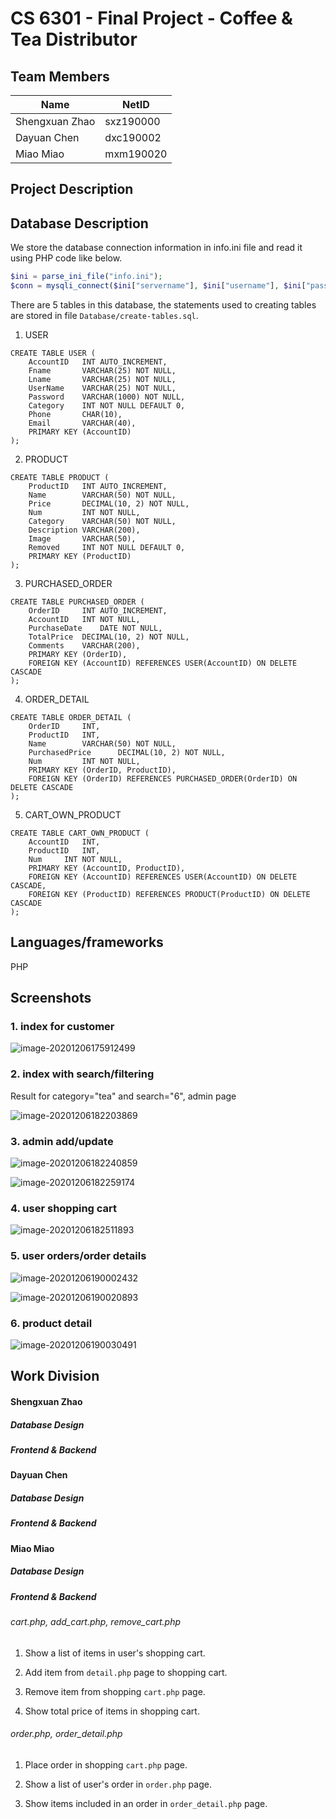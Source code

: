 # CS 6301 - Final Project - Coffee & Tea Distributor

## Team Members

| Name           | NetID      |
| -------------- | ---------- |
| Shengxuan Zhao | sxz190000 |
| Dayuan Chen    | dxc190002  |
| Miao Miao      | mxm190020  |

## Project Description



## Database Description

We store the database connection information in info.ini file and read it using PHP code like below.

```php
$ini = parse_ini_file("info.ini");
$conn = mysqli_connect($ini["servername"], $ini["username"], $ini["password"], $ini["dbname"]);
```

There are 5 tables in this database, the statements used to creating tables are stored in file `Database/create-tables.sql`.

1. USER

``` mysql
CREATE TABLE USER (
	AccountID	INT AUTO_INCREMENT,
	Fname		VARCHAR(25) NOT NULL,
	Lname		VARCHAR(25) NOT NULL,
	UserName	VARCHAR(25) NOT NULL,
	Password	VARCHAR(1000) NOT NULL,
	Category	INT NOT NULL DEFAULT 0,
	Phone		CHAR(10),
	Email		VARCHAR(40),
	PRIMARY KEY	(AccountID)
);
```

2. PRODUCT

``` mysql
CREATE TABLE PRODUCT (
	ProductID	INT AUTO_INCREMENT,
	Name		VARCHAR(50) NOT NULL,
	Price		DECIMAL(10, 2) NOT NULL,
	Num	        INT NOT NULL,
	Category	VARCHAR(50) NOT NULL,
	Description	VARCHAR(200),
	Image		VARCHAR(50),
	Removed		INT NOT NULL DEFAULT 0,	
	PRIMARY KEY (ProductID)
);
```

3. PURCHASED_ORDER

``` mysql
CREATE TABLE PURCHASED_ORDER (
	OrderID		INT AUTO_INCREMENT,
	AccountID	INT NOT NULL,
	PurchaseDate	DATE NOT NULL,
	TotalPrice	DECIMAL(10, 2) NOT NULL,
	Comments	VARCHAR(200),
	PRIMARY KEY (OrderID),
	FOREIGN KEY (AccountID) REFERENCES USER(AccountID) ON DELETE CASCADE
);
```

4. ORDER_DETAIL

``` mysql
CREATE TABLE ORDER_DETAIL (
	OrderID		INT,
	ProductID	INT,
	Name		VARCHAR(50) NOT NULL,
	PurchasedPrice		DECIMAL(10, 2) NOT NULL,
	Num 	    INT NOT NULL,
	PRIMARY KEY (OrderID, ProductID),
	FOREIGN KEY (OrderID) REFERENCES PURCHASED_ORDER(OrderID) ON DELETE CASCADE
);
```

5. CART_OWN_PRODUCT

``` mysql
CREATE TABLE CART_OWN_PRODUCT (
	AccountID	INT,
	ProductID	INT,
	Num		INT NOT NULL,
	PRIMARY KEY (AccountID, ProductID),
	FOREIGN KEY (AccountID) REFERENCES USER(AccountID) ON DELETE CASCADE,
	FOREIGN KEY (ProductID) REFERENCES PRODUCT(ProductID) ON DELETE CASCADE
);
```



## Languages/frameworks

PHP

## Screenshots

### 1. index for customer

![image-20201206175912499](C:\Users\miaomiao\AppData\Roaming\Typora\typora-user-images\image-20201206175912499.png)

### 2. index with search/filtering

Result for category="tea" and search="6", admin page

![image-20201206182203869](C:\Users\miaomiao\AppData\Roaming\Typora\typora-user-images\image-20201206182203869.png)

### 3. admin add/update

![image-20201206182240859](C:\Users\miaomiao\AppData\Roaming\Typora\typora-user-images\image-20201206182240859.png)

![image-20201206182259174](C:\Users\miaomiao\AppData\Roaming\Typora\typora-user-images\image-20201206182259174.png)

### 4. user shopping cart

![image-20201206182511893](C:\Users\miaomiao\AppData\Roaming\Typora\typora-user-images\image-20201206182511893.png)

### 5. user orders/order details

![image-20201206190002432](C:\Users\miaomiao\AppData\Roaming\Typora\typora-user-images\image-20201206190002432.png)

![image-20201206190020893](C:\Users\miaomiao\AppData\Roaming\Typora\typora-user-images\image-20201206190020893.png)

### 6. product detail

![image-20201206190030491](C:\Users\miaomiao\AppData\Roaming\Typora\typora-user-images\image-20201206190030491.png)

## Work Division

#### Shengxuan Zhao

##### Database Design

##### Frontend & Backend

#### Dayuan Chen

##### Database Design

##### Frontend & Backend

#### Miao Miao

##### Database Design

##### Frontend & Backend

###### cart.php, add_cart.php, remove_cart.php

1. Show a list of items in user's shopping cart.

2. Add item from `detail.php` page to shopping cart.

3. Remove item from shopping `cart.php` page.

4. Show total price of items in shopping cart.

###### order.php, order_detail.php

1. Place order in shopping `cart.php` page.

2. Show a list of user's order in `order.php` page.

3. Show items included in an order in `order_detail.php` page.